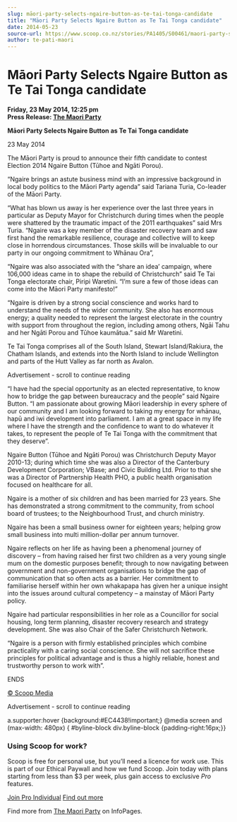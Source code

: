 ```yaml
---
slug: māori-party-selects-ngaire-button-as-te-tai-tonga-candidate
title: "Māori Party Selects Ngaire Button as Te Tai Tonga candidate"
date: 2014-05-23
source-url: https://www.scoop.co.nz/stories/PA1405/S00461/maori-party-selects-ngaire-button-as-te-tai-tonga-candidate.htm
author: te-pati-maori
---
```

Māori Party Selects Ngaire Button as Te Tai Tonga candidate
===========================================================

**Friday, 23 May 2014, 12:25 pm**  
**Press Release: [The Maori Party](https://info.scoop.co.nz/The_Maori_Party)**

**Māori Party Selects Ngaire Button as Te Tai Tonga candidate**

23 May 2014

The Māori Party is proud to announce their fifth candidate to contest Election 2014 Ngaire Button (Tūhoe and Ngāti Porou).

“Ngaire brings an astute business mind with an impressive background in local body politics to the Māori Party agenda” said Tariana Turia, Co-leader of the Māori Party.

“What has blown us away is her experience over the last three years in particular as Deputy Mayor for Christchurch during times when the people were shattered by the traumatic impact of the 2011 earthquakes” said Mrs Turia. “Ngaire was a key member of the disaster recovery team and saw first hand the remarkable resilience, courage and collective will to keep close in horrendous circumstances. Those skills will be invaluable to our party in our ongoing commitment to Whānau Ora”,

“Ngaire was also associated with the “share an idea’ campaign, where 106,000 ideas came in to shape the rebuild of Christchurch” said Te Tai Tonga electorate chair, Piripi Waretini. “I’m sure a few of those ideas can come into the Māori Party manifesto!”

“Ngaire is driven by a strong social conscience and works hard to understand the needs of the wider community. She also has enormous energy; a quality needed to represent the largest electorate in the country with support from throughout the region, including among others, Ngāi Tahu and her Ngāti Porou and Tūhoe kaumātua.” said Mr Waretini.

Te Tai Tonga comprises all of the South Island, Stewart Island/Rakiura, the Chatham Islands, and extends into the North Island to include Wellington and parts of the Hutt Valley as far north as Avalon.

Advertisement - scroll to continue reading





“I have had the special opportunity as an elected representative, to know how to bridge the gap between bureaucracy and the people” said Ngaire Button. “I am passionate about growing Māori leadership in every sphere of our community and I am looking forward to taking my energy for whānau, hapū and iwi development into parliament. I am at a great space in my life where I have the strength and the confidence to want to do whatever it takes, to represent the people of Te Tai Tonga with the commitment that they deserve”.

Ngaire Button (Tūhoe and Ngāti Porou) was Christchurch Deputy Mayor 2010-13; during which time she was also a Director of the Canterbury Development Corporation; VBase; and Civic Building Ltd. Prior to that she was a Director of Partnership Health PHO, a public health organisation focused on healthcare for all.

Ngaire is a mother of six children and has been married for 23 years. She has demonstrated a strong commitment to the community, from school board of trustees; to the Neighbourhood Trust, and church ministry.

Ngaire has been a small business owner for eighteen years; helping grow small business into multi million-dollar per annum turnover.

Ngaire reflects on her life as having been a phenomenal journey of discovery – from having raised her first two children as a very young single mum on the domestic purposes benefit; through to now navigating between government and non-government organisations to bridge the gap of communication that so often acts as a barrier. Her commitment to familiarise herself within her own whakapapa has given her a unique insight into the issues around cultural competency – a mainstay of Māori Party policy.

Ngaire had particular responsibilities in her role as a Councillor for social housing, long term planning, disaster recovery research and strategy development. She was also Chair of the Safer Christchurch Network.

“Ngaire is a person with firmly established principles which combine practicality with a caring social conscience. She will not sacrifice these principles for political advantage and is thus a highly reliable, honest and trustworthy person to work with”.

ENDS

[© Scoop Media](http://www.scoop.co.nz/about/terms.html)  

Advertisement - scroll to continue reading



a.supporter:hover {background:#EC4438!important;} @media screen and (max-width: 480px) { #byline-block div.byline-block {padding-right:16px;}}

### Using Scoop for work?

Scoop is free for personal use, but you’ll need a licence for work use. This is part of our Ethical Paywall and how we fund Scoop. Join today with plans starting from less than $3 per week, plus gain access to exclusive _Pro_ features.  
  
[Join Pro Individual](https://pro.scoop.co.nz/Individual/?from=ProIn24) [Find out more](https://pro.scoop.co.nz/using-scoop-for-work/?from=ProIn24)

Find more from [The Maori Party](https://info.scoop.co.nz/The_Maori_Party) on InfoPages.